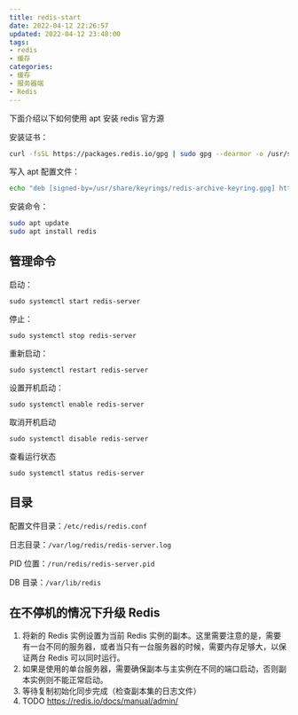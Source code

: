 ```yaml
---
title: redis-start
date: 2022-04-12 22:26:57
updated: 2022-04-12 23:48:00
tags:
- redis
- 缓存
categories:
- 缓存
- 服务器端
- Redis
---
```


下面介绍以下如何使用 apt 安装 redis 官方源

<!-- more -->

安装证书：

```bash
curl -fsSL https://packages.redis.io/gpg | sudo gpg --dearmor -o /usr/share/keyrings/redis-archive-keyring.gpg
```

写入 apt 配置文件：

```bash
echo "deb [signed-by=/usr/share/keyrings/redis-archive-keyring.gpg] https://packages.redis.io/deb $(lsb_release -cs) main" | sudo tee /etc/apt/sources.list.d/redis.list
```

安装命令：

```bash
sudo apt update
sudo apt install redis
```

## 管理命令

启动：

```
sudo systemctl start redis-server
```

停止：

```
sudo systemctl stop redis-server
```

重新启动：

```
sudo systemctl restart redis-server
```

设置开机启动：

```
sudo systemctl enable redis-server
```

取消开机启动

```
sudo systemctl disable redis-server
```

查看运行状态

```
sudo systemctl status redis-server
```

## 目录

配置文件目录：`/etc/redis/redis.conf`

日志目录：`/var/log/redis/redis-server.log`

PID 位置：`/run/redis/redis-server.pid`

DB 目录：`/var/lib/redis`

## 在不停机的情况下升级 Redis

1. 将新的 Redis 实例设置为当前 Redis 实例的副本。这里需要注意的是，需要有一台不同的服务器，或者当只有一台服务器的时候，需要内存足够大，以保证两台 Redis 可以同时运行。
2. 如果是使用的单台服务器，需要确保副本与主实例在不同的端口启动，否则副本实例则不能正常启动。
3. 等待复制初始化同步完成（检查副本集的日志文件）
4. TODO https://redis.io/docs/manual/admin/